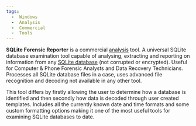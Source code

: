 ```yaml
---
tags:
  -  Windows
  -  Analysis
  -  Commercial
  -  Tools 
---
```

**SQLite Forensic Reporter** is a commercial
[analysis](analysis.md) tool. A universal SQLite database
examination tool capable of analysing, extracting and reporting on
information from any [SQLite database](sqlite_database.md) (not
corrupted or encrypted). Useful for Computer & Phone Forensic Analysts
and Data Recovery Technicians. Processes all SQLite database files in a
case, uses advanced file recognition and decoding not available in any
other tool.

This tool differs by firstly allowing the user to determine how a
database is identified and then secondly how data is decoded through
user created templates. Includes all the currently known date and time
formats and some custom formatting options making it one of the most
useful tools for examining SQLite databases to date.